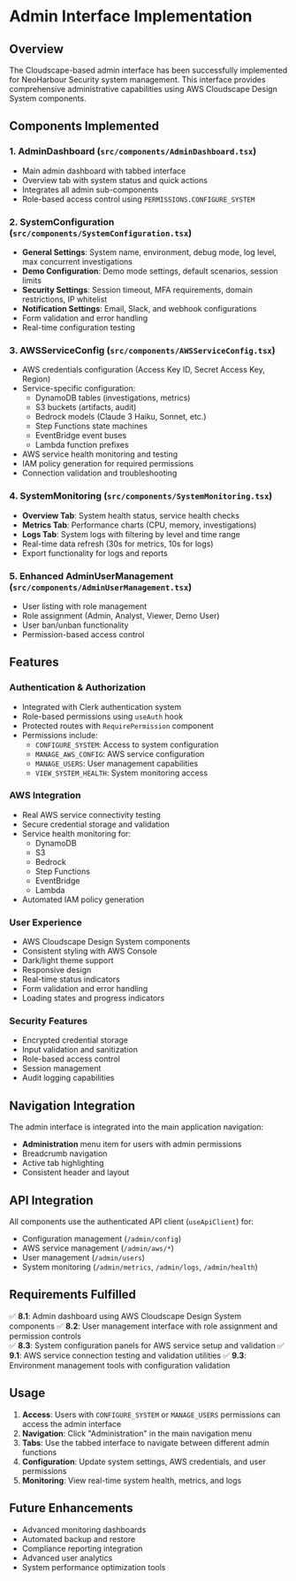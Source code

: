 # Admin Interface Implementation

## Overview

The Cloudscape-based admin interface has been successfully implemented for NeoHarbour Security system management. This interface provides comprehensive administrative capabilities using AWS Cloudscape Design System components.

## Components Implemented

### 1. AdminDashboard (`src/components/AdminDashboard.tsx`)
- Main admin dashboard with tabbed interface
- Overview tab with system status and quick actions
- Integrates all admin sub-components
- Role-based access control using `PERMISSIONS.CONFIGURE_SYSTEM`

### 2. SystemConfiguration (`src/components/SystemConfiguration.tsx`)
- **General Settings**: System name, environment, debug mode, log level, max concurrent investigations
- **Demo Configuration**: Demo mode settings, default scenarios, session limits
- **Security Settings**: Session timeout, MFA requirements, domain restrictions, IP whitelist
- **Notification Settings**: Email, Slack, and webhook configurations
- Form validation and error handling
- Real-time configuration testing

### 3. AWSServiceConfig (`src/components/AWSServiceConfig.tsx`)
- AWS credentials configuration (Access Key ID, Secret Access Key, Region)
- Service-specific configuration:
  - DynamoDB tables (investigations, metrics)
  - S3 buckets (artifacts, audit)
  - Bedrock models (Claude 3 Haiku, Sonnet, etc.)
  - Step Functions state machines
  - EventBridge event buses
  - Lambda function prefixes
- AWS service health monitoring and testing
- IAM policy generation for required permissions
- Connection validation and troubleshooting

### 4. SystemMonitoring (`src/components/SystemMonitoring.tsx`)
- **Overview Tab**: System health status, service health checks
- **Metrics Tab**: Performance charts (CPU, memory, investigations)
- **Logs Tab**: System logs with filtering by level and time range
- Real-time data refresh (30s for metrics, 10s for logs)
- Export functionality for logs and reports

### 5. Enhanced AdminUserManagement (`src/components/AdminUserManagement.tsx`)
- User listing with role management
- Role assignment (Admin, Analyst, Viewer, Demo User)
- User ban/unban functionality
- Permission-based access control

## Features

### Authentication & Authorization
- Integrated with Clerk authentication system
- Role-based permissions using `useAuth` hook
- Protected routes with `RequirePermission` component
- Permissions include:
  - `CONFIGURE_SYSTEM`: Access to system configuration
  - `MANAGE_AWS_CONFIG`: AWS service configuration
  - `MANAGE_USERS`: User management capabilities
  - `VIEW_SYSTEM_HEALTH`: System monitoring access

### AWS Integration
- Real AWS service connectivity testing
- Secure credential storage and validation
- Service health monitoring for:
  - DynamoDB
  - S3
  - Bedrock
  - Step Functions
  - EventBridge
  - Lambda
- Automated IAM policy generation

### User Experience
- AWS Cloudscape Design System components
- Consistent styling with AWS Console
- Dark/light theme support
- Responsive design
- Real-time status indicators
- Form validation and error handling
- Loading states and progress indicators

### Security Features
- Encrypted credential storage
- Input validation and sanitization
- Role-based access control
- Session management
- Audit logging capabilities

## Navigation Integration

The admin interface is integrated into the main application navigation:
- **Administration** menu item for users with admin permissions
- Breadcrumb navigation
- Active tab highlighting
- Consistent header and layout

## API Integration

All components use the authenticated API client (`useApiClient`) for:
- Configuration management (`/admin/config`)
- AWS service management (`/admin/aws/*`)
- User management (`/admin/users`)
- System monitoring (`/admin/metrics`, `/admin/logs`, `/admin/health`)

## Requirements Fulfilled

✅ **8.1**: Admin dashboard using AWS Cloudscape Design System components
✅ **8.2**: User management interface with role assignment and permission controls  
✅ **8.3**: System configuration panels for AWS service setup and validation
✅ **9.1**: AWS service connection testing and validation utilities
✅ **9.3**: Environment management tools with configuration validation

## Usage

1. **Access**: Users with `CONFIGURE_SYSTEM` or `MANAGE_USERS` permissions can access the admin interface
2. **Navigation**: Click "Administration" in the main navigation menu
3. **Tabs**: Use the tabbed interface to navigate between different admin functions
4. **Configuration**: Update system settings, AWS credentials, and user permissions
5. **Monitoring**: View real-time system health, metrics, and logs

## Future Enhancements

- Advanced monitoring dashboards
- Automated backup and restore
- Compliance reporting integration
- Advanced user analytics
- System performance optimization tools